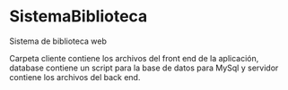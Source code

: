 # SistemaBiblioteca
Sistema de biblioteca web 

Carpeta cliente contiene los archivos del front end de la aplicación, database contiene un script para la base de datos para MySql
y servidor contiene los archivos del back end. 
